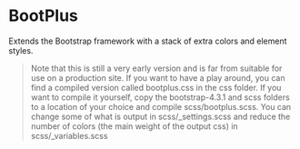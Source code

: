 # BootPlus

Extends the Bootstrap framework with a stack of extra colors and element styles.

> Note that this is still a very early version and is far from suitable for use on a production site. If you want to have a play around, you can find a compiled version called bootplus.css in the css folder. If you want to compile it yourself, copy the bootstrap-4.3.1 and scss folders to a location of your choice and compile scss/bootplus.scss. You can change some of what is output in scss/_settings.scss and reduce the number of colors (the main weight of the output css) in scss/_variables.scss
